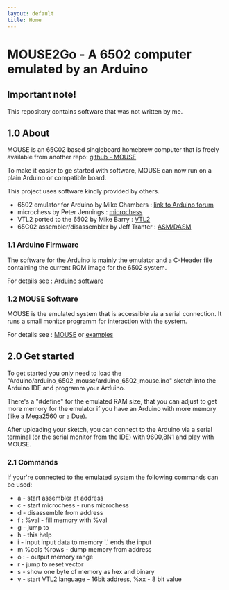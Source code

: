 ```yaml
---
layout: default
title: Home
---
```


MOUSE2Go - A 6502 computer emulated by an Arduino
=================================================

## Important note! 

This repository contains software that was not written by me. 


## 1.0 About

MOUSE is an 65C02 based singleboard homebrew computer that
is freely available from another repo: [github - MOUSE](https://github.com/mkeller0815/MOUSE)

To make it easier to ge started with software, MOUSE can now run on a plain Arduino or compatible board. 

This project uses software kindly provided by others.

 - 6502 emulator for Arduino by Mike Chambers : [link to Arduino forum](http://forum.arduino.cc/index.php?topic=193216.0)
 - microchess by Peter Jennings : [microchess](http://www.benlo.com/microchess/)
 - VTL2 ported to the 6502 by Mike Barry : [VTL2](http://6502.org/source/interpreters/vtl02.htm)
 - 65C02 assembler/disassembler by Jeff Tranter : [ASM/DASM](https://github.com/jefftranter/6502/tree/master/asm)

### 1.1 Arduino Firmware

The software for the Arduino is mainly the emulator and a C-Header file containing the current ROM image for the 6502 system. 

For details see : [Arduino software](/MOUSE2Go/pages/arduino)

### 1.2 MOUSE Software

MOUSE is the emulated system that is accessible via a serial connection. It runs a small monitor programm for interaction with the system.

For details see : [MOUSE](pages/mouse) or [examples](/MOUSE2Go/pages/examples)

## 2.0 Get started

To get started you only need to load the "Arduino/arduino_6502_mouse/arduino_6502_mouse.ino" sketch into
the Arduino IDE and programm your Arduino. 

There's a "#define" for the emulated RAM size, that you can adjust to get more memory for the emulator if
you have an Arduino with more memory (like a Mega2560 or a Due).

After uploading your sketch, you can connect to the Arduino via a serial terminal (or the serial monitor from
the IDE) with 9600,8N1 and play with MOUSE. 

### 2.1 Commands 

If your're connected to the emulated system the following commands can be used:

 - a <addr> - start assembler at address
 - c - start microchess - runs microchess 
 - d <addr> - disassemble from address
 - f <addr>:<addr> %val - fill memory with %val
 - g <addr> - jump to <addr>
 - h - this help
 - i <addr> - input <addr> input data to memory '.' ends the input
 - m <addr> %cols %rows - dump memory from address
 - o <addr>:<addr> - output memory range
 - r - jump to reset vector
 - s <addr> - show one byte of memory as hex and binary  
 - v - start VTL2 language
 <addr> - 16bit address, %xx - 8 bit value

